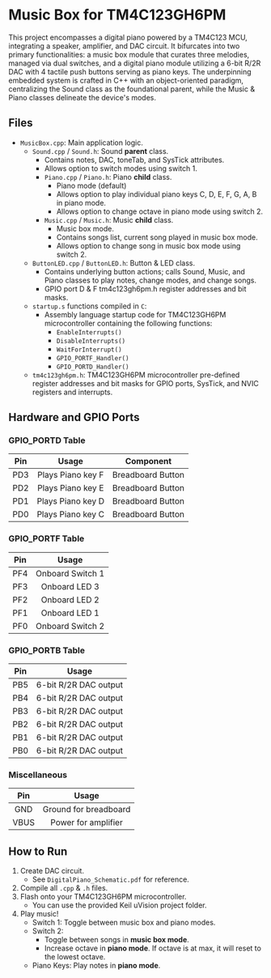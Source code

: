 # Music Box for TM4C123GH6PM

This project encompasses a digital piano powered by a TM4C123 MCU, integrating a speaker, amplifier, and DAC circuit. It bifurcates into two primary functionalities: a music box module that curates three melodies, managed via dual switches, and a digital piano module utilizing a 6-bit R/2R DAC with 4 tactile push buttons serving as piano keys. The underpinning embedded system is crafted in C++ with an object-oriented paradigm, centralizing the Sound class as the foundational parent, while the Music & Piano classes delineate the device's modes.

## Files

- `MusicBox.cpp`: Main application logic.
    - `Sound.cpp` / `Sound.h`: Sound **parent** class.
        - Contains notes, DAC, toneTab, and SysTick attributes.
        - Allows option to switch modes using switch 1.
        - `Piano.cpp` / `Piano.h`: Piano **child** class.
            - Piano mode (default)
            - Allows option to play individual piano keys C, D, E, F, G, A, B in piano mode.
            - Allows option to change octave in piano mode using switch 2.
        - `Music.cpp` / `Music.h`: Music **child** class.
            - Music box mode.
            - Contains songs list, current song played in music box mode.
            - Allows option to change song in music box mode using switch 2.
    - `ButtonLED.cpp` / `ButtonLED.h`: Button & LED class.
        - Contains underlying button actions; calls Sound, Music, and Piano classes to play notes, change modes, and change songs.
        - GPIO port D & F tm4c123gh6pm.h register addresses and bit masks.
    - `startup.s` functions compiled in `C`: 
        - Assembly language startup code for TM4C123GH6PM microcontroller containing the following functions:
            - `EnableInterrupts()`
            - `DisableInterrupts()`
            - `WaitForInterrupt()`
            - `GPIO_PORTF_Handler()`
            - `GPIO_PORTD_Handler()`
    - `tm4c123gh6pm.h`: TM4C123GH6PM microcontroller pre-defined register addresses and bit masks for GPIO ports, SysTick, and NVIC registers and interrupts.
    
    
        

## Hardware and GPIO Ports

### GPIO_PORTD Table

| Pin  | Usage                     | Component          |
|:----:|:-------------------------:|:------------------:|
| PD3  | Plays Piano key F         | Breadboard Button  |
| PD2  | Plays Piano key E         | Breadboard Button  |
| PD1  | Plays Piano key D         | Breadboard Button  |
| PD0  | Plays Piano key C         | Breadboard Button  |

### GPIO_PORTF Table

| Pin  | Usage                     |
|:----:|:-------------------------:|
| PF4  | Onboard Switch 1          |
| PF3  | Onboard LED 3             |
| PF2  | Onboard LED 2             |
| PF1  | Onboard LED 1             |
| PF0  | Onboard Switch 2          |

### GPIO_PORTB Table
| Pin  | Usage                     |
|:----:|:-------------------------:|
| PB5  | 6-bit R/2R DAC output     |
| PB4  | 6-bit R/2R DAC output     |
| PB3  | 6-bit R/2R DAC output     |
| PB2  | 6-bit R/2R DAC output     |
| PB1  | 6-bit R/2R DAC output     |
| PB0  | 6-bit R/2R DAC output     |

### Miscellaneous
| Pin  | Usage                     |
|:----:|:-------------------------:|
| GND  | Ground for breadboard     |
| VBUS | Power for amplifier       |

## How to Run

1. Create DAC circuit.
    - See `DigitalPiano_Schematic.pdf` for reference.
1. Compile all `.cpp` & `.h` files.
2. Flash onto your TM4C123GH6PM microcontroller.
    - You can use the provided Keil uVision project folder.
3. Play music!
    - Switch 1: Toggle between music box and piano modes.
    - Switch 2: 
        - Toggle between songs in **music box mode**.
        - Increase octave in **piano mode**. If octave is at max, it will reset to the lowest octave.
    - Piano Keys: Play notes in **piano mode**.
